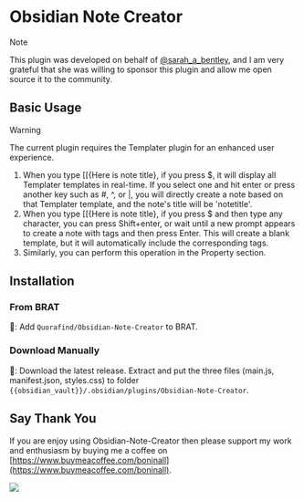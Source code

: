 # Obsidian Note Creator

> [!note]
> This plugin was developed on behalf of [@sarah_a_bentley](https://twitter.com/Sarah_A_Bentley), and I am very grateful
> that she was willing to sponsor this plugin and allow me open source it to the community.

## Basic Usage

> [!warning]
> The current plugin requires the Templater plugin for an enhanced user experience.

1. When you type [[{Here is note title}, if you press $, it will display all Templater templates in real-time. If you
   select one and hit enter or press another key such as #, ^, or |, you will directly create a note based on that
   Templater template, and the note's title will be 'notetitle'.
2. When you type [[{Here is note title}, if you press $ and then type any character, you can press Shift+enter, or wait
   until a new prompt appears to create a note with tags and then press Enter. This will create a blank template, but it
   will automatically include the corresponding tags.
3. Similarly, you can perform this operation in the Property section.

## Installation

### From BRAT

🚗: Add `Quorafind/Obsidian-Note-Creator` to BRAT.

### Download Manually

🚚: Download the latest release. Extract and put the three files (main.js, manifest.json, styles.css) to
folder `{{obsidian_vault}}/.obsidian/plugins/Obsidian-Note-Creator`.

## Say Thank You

If you are enjoy using Obsidian-Note-Creator then please support my work and enthusiasm by buying me a coffee
on [https://www.buymeacoffee.com/boninall](https://www.buymeacoffee.com/boninall).

<a href="https://www.buymeacoffee.com/boninall"><img src="https://img.buymeacoffee.com/button-api/?text=Buy me a coffee&emoji=&slug=boninall&button_colour=6495ED&font_colour=ffffff&font_family=Lato&outline_colour=000000&coffee_colour=FFDD00"></a>
